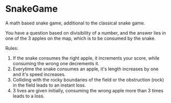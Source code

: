 # SnakeGame

A math based snake game, additional to the classical snake game. 

You have a question based on divisibility of a number, and the answer lies in one of the 3 apples on the map, which is to be consumed by the snake.

Rules:

1. If the snake consumes the right apple, it increments your score, while consuming the wrong one          decrements it.
2. Everytime the snake consumes an apple, it's length increases by one and it's speed increases.
3. Colliding with the rocky boundaries of the field or the obstruction (rock) in the field leads to an      instant loss.
3. 3 lives are given initially, consuming the wrong apple more than 3 times leads to a loss.
